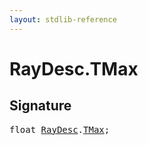 ```yaml
---
layout: stdlib-reference
---
```


# RayDesc.TMax

## Signature
<pre>
<span class="code_keyword">float</span> <a href="/stdlib-reference/types/RayDesc/index" class="code_type">RayDesc</a>.<a href="/stdlib-reference/types/RayDesc/TMax">TMax</a>;
</pre>

